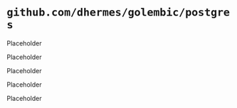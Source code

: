 # `github.com/dhermes/golembic/postgres`

<!-- Exported members from `config.go` -->

Placeholder

<!-- Exported members from `doc.go` -->

Placeholder

<!-- Exported members from `errors.go` -->

Placeholder

<!-- Exported members from `options.go` -->

Placeholder

<!-- Exported members from `provider.go` -->

Placeholder

